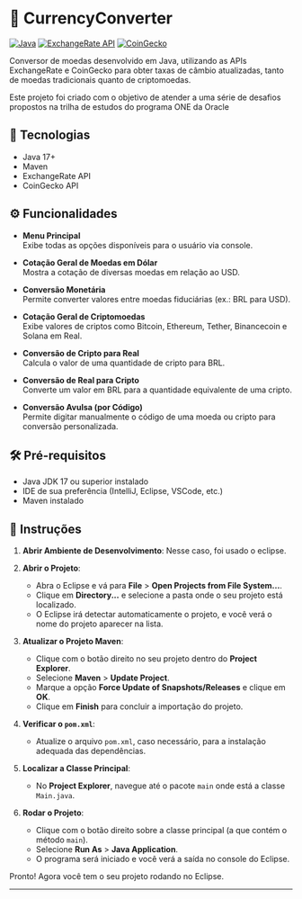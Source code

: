 
# 💱 CurrencyConverter

[![Java](https://img.shields.io/badge/Java-17+-red?logo=java)](https://www.java.com)  [![ExchangeRate API](https://img.shields.io/badge/API-ExchangeRate-orange)](https://www.exchangerate-api.com/) [![CoinGecko](https://img.shields.io/badge/API-CoinGecko-brightgreen)](https://www.coingecko.com/)

Conversor de moedas desenvolvido em Java, utilizando as APIs ExchangeRate e CoinGecko para obter taxas de câmbio atualizadas, tanto de moedas tradicionais quanto de criptomoedas.

Este projeto foi criado com o objetivo de atender a uma série de desafios propostos na trilha de estudos do programa ONE da Oracle
## 🚀 Tecnologias

- Java 17+
- Maven
- ExchangeRate API
- CoinGecko API

## ⚙️ Funcionalidades  

- **Menu Principal**  
  Exibe todas as opções disponíveis para o usuário via console.

- **Cotação Geral de Moedas em Dólar**  
  Mostra a cotação de diversas moedas em relação ao USD.

- **Conversão Monetária**  
  Permite converter valores entre moedas fiduciárias (ex.: BRL para USD).

- **Cotação Geral de Criptomoedas**  
  Exibe valores de criptos como Bitcoin, Ethereum, Tether, Binancecoin e Solana em Real.

- **Conversão de Cripto para Real**  
  Calcula o valor de uma quantidade de cripto para BRL.

- **Conversão de Real para Cripto**  
  Converte um valor em BRL para a quantidade equivalente de uma cripto.

- **Conversão Avulsa (por Código)**  
  Permite digitar manualmente o código de uma moeda ou cripto para conversão personalizada.
  
## 🛠️  Pré-requisitos  

- Java JDK 17 ou superior instalado  
- IDE de sua preferência (IntelliJ, Eclipse, VSCode, etc.)
- Maven instalado


## 📝  Instruções   

1. **Abrir Ambiente de Desenvolvimento**: Nesse caso, foi usado o eclipse.
   
2. **Abrir o Projeto**:
   - Abra o Eclipse e vá para **File** > **Open Projects from File System...**.
   - Clique em **Directory...** e selecione a pasta onde o seu projeto está localizado.
   - O Eclipse irá detectar automaticamente o projeto, e você verá o nome do projeto aparecer na lista.

3. **Atualizar o Projeto Maven**:
   - Clique com o botão direito no seu projeto dentro do **Project Explorer**.
   - Selecione **Maven** > **Update Project**.
   - Marque a opção **Force Update of Snapshots/Releases** e clique em **OK**.
   - Clique em **Finish** para concluir a importação do projeto.

4. **Verificar o `pom.xml`**:
   - Atualize o arquivo `pom.xml`, caso necessário, para a instalação adequada das dependências.

5. **Localizar a Classe Principal**:
   - No **Project Explorer**, navegue até o pacote `main` onde está a classe `Main.java`.

6. **Rodar o Projeto**:
   - Clique com o botão direito sobre a classe principal (a que contém o método `main`).
   - Selecione **Run As** > **Java Application**.
   - O programa será iniciado e você verá a saída no console do Eclipse.

Pronto! Agora você tem o seu projeto rodando no Eclipse.
___
